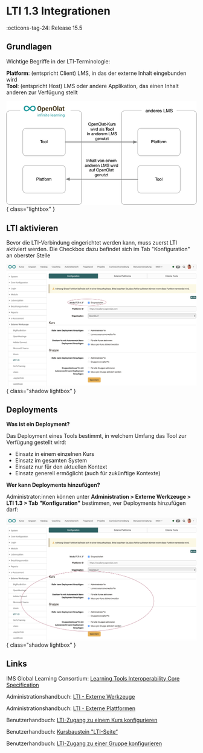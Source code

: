 # LTI 1.3 Integrationen

:octicons-tag-24: Release 15.5

## Grundlagen

Wichtige Begriffe in der LTI-Terminologie:

**Platform**: 	(entspricht Client) LMS, in das der externe Inhalt eingebunden wird<br>
**Tool**:		(entspricht Host) LMS oder andere Applikation, das einen Inhalt anderen zur Verfügung stellt


![LTI_share_groups_platform_tool_v1_de.png](assets/LTI_platform_tool_v1_de.png){ class="lightbox" }

## LTI aktivieren

Bevor die LTI-Verbindung eingerichtet werden kann, muss zuerst LTI aktiviert werden. Die Checkbox dazu befindet sich im Tab "Konfiguration" an oberster Stelle

![LTI_admin_config_v1_de.png](assets/LTI_admin_config_v1_de.png){ class="shadow lightbox" }

## Deployments

**Was ist ein Deployment?**

Das Deployment eines Tools bestimmt, in welchem Umfang das Tool zur Verfügung gestellt wird:

- Einsatz in einem einzelnen Kurs
- Einsatz im gesamten System
- Einsatz nur für den aktuellen Kontext
- Einsatz generell ermöglicht (auch für zukünftige Kontexte)

**Wer kann Deployments hinzufügen?**

Administrator:innen können unter **Administration > Externe Werkzeuge > LTI 1.3 > Tab "Konfiguration"** 
bestimmen, wer Deployments hinzufügen darf:

![LTI_admin_deploy_v1_de.png](assets/LTI_admin_deploy_v1_de.png){ class="shadow lightbox" }


## Links

IMS Global Learning Consortium: [Learning Tools Interoperability Core Specification](http://www.imsglobal.org/spec/lti/v1p3/)

Administrationshandbuch: [LTI - Externe Werkzeuge](http://docs.openolat.org/de/manual_admin/administration/LTI_External_tools/)

Administrationshandbuch: [LTI - Externe Plattformen](http://docs.openolat.org/de/manual_admin/administration/LTI_External_platforms/)

Benutzerhandbuch: [LTI-Zugang zu einem Kurs konfigurieren](https://docs.openolat.org/de/manual_user/learningresources/LTI_Share_courses/?h=lti)

Benutzerhandbuch: [Kursbaustein "LTI-Seite“](http://docs.openolat.org/de/manual_user/learningresources/Course_Element_LTI_Page/)

Benutzerhandbuch: [LTI-Zugang zu einer Gruppe konfigurieren](https://docs.openolat.org/de/manual_user/groups/LTI_Share_groups/)